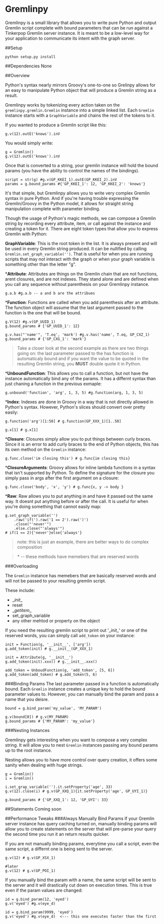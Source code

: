 Gremlinpy
=========

Gremlinpy is a small library that allows you to write pure Python and output Gremlin script complete with bound parameters that can be run against a Tinkerpop Gremlin server instance. It is meant to be a low-level way for your application to communicate its intent with the graph server.

##Setup

    python setup.py install

##Dependencies
None

##Overview

Python's syntax nearly mirrors Groovy's one-to-one so Grelinpy allows for an easy to manipulate Python object that will produce a Gremlin string as a result.

Gremlinpy works by tokenizing every action taken on the `gremlinpy.gremlin.Gremlin` instance into a simple linked list. Each `Gremlin` instance starts with a `GraphVariable` and chains the rest of the tokens to it.

If you wanted to produce a Gremlin script like this:

    g.v(12).outE('knows').inV

You would simply write:

    g = Gremlin()
    g.v(12).outE('knows').inV
    
Once that is converted to a string, your gremlin instance will hold the bound params (you have the ability to control the names of the bindings).

    script = str(g) #g.v(GP_KKEI_1).outE(GP_KKEI_2).inV
    params = g.bound_params #{'GP_KKEI_1': 12, 'GP_KKEI_2': 'knows'}

It's that simple, but Gremlinpy allows you to write very complex Gremlin syntax in pure Python. And if you're having trouble expressing the Gremlin/Groovy in the Python model, it allows for straight string manipulation complete with parameter binding.

Though the usage of Python's magic methods, we can compose a Gremlin string by recording every attribute, item, or call against the instance and creating a token for it. There are eight token types that allow you to express Gremlin with Python: 

__GraphVariable__: This is the root token in the list. It is always present and will be used in every Gremlin string produced. It can be nullified by calling `Gremlin.set_graph_variable('')`. That is useful for when you are running scripts that may not interact with the graph or when your graph variable is something other than the letter "g".

*__Attribute__: Attributes are things on the Gremlin chain that are not functions, arent closures, and are not indexes. They stand alone and are defined when you call any sequence without parenthesis on your Gremlinpy instance. 
     
    g.a.b #g.a.b -- a and b are the attribues    
     
*__Function__: Functions are called when you add parenthesis after an attribute. The function object will assume that the last argument passed to the function is the one that will be bound.

    g.V(12) #g.v(GP_UUID_1)
    g.bound_params # {'GP_UUID_1': 12}
    
    g.v.has("'name'", 'T.eq', 'mark') #g.v.has('name', T.eq, GP_CXZ_1)
    g.bound_params # {'GP_CXG_1': 'mark'}
    
> Take a closer look at the second example as there are two things going on: the last parameter passed to the has function is automaticaly bound and if you want the value to be quoted in the resulting Gremlin string, you __MUST__ double quote it in Python. 

*__UnboundFunction__: This allows you to call a function, but not have the instance automatically bind any of the params. It has a differnt syntax than just chaning a function in the previous exmaple:

    g.unbound('function', 'arg', 1, 3, 5) #g.function(arg, 1, 3, 5)

*__Index__: Indexes are done in Groovy in a way that is not directly allowed in Python's syntax. However, Python's slices should convert over pretty easily:

    g.function('arg')[1:50] # g.function(GP_XXX_1)[1..50]
    
    g.x[1] # g.x[1]

*__Closure__: Closures simply allow you to put things between curly braces. Since it is an error to add curly braces to the end of Python objects, this has its own method on the `Gremlin` instance:

    g.func.close('im closing this') # g.func{im closing this}

*__ClosureArguments__: Groovy allows for inline lambda functions in a syntax that isn't supported by Python. To define the signature for the closure you simply pass in args after the first argument on a closure:

    g.func.close('body', 'x', 'y') # g.func{x, y -> body }
    
*__Raw__: Raw allows you to put anything in and have it passed out the same way. It doesnt put anything before or after the call. It is useful for when you're doing something that cannot easily map:

	g.set_graph_variable('')
		.raw('if(').raw('1 == 2').raw(')')
		.close("'never'")
		.else.close("'always'")
	# if(1 == 2){'never'}else{'always'}
	
> note: this is just an example, there are better ways to do complex composition

> \* -- these methods have memebers that are reserved words

###Overloading

The `Gremlin` instance has memebers that are basically reserved words and will not be passed to your resulting gremlin script. 

These include:

* \__init__
* reset
* \__getitem__
* set_graph_variable
* any other mehtod or property on the object

If you need the resulting gremlin script to print out '\__init__' or one of the reserved words, you can simply call `add_token` on your instance:

    init = Function(g, '__init__', ['arg'])
    g.add_token(init) # g.__init__(GP_XXX_1)
    
    init = Attribute(g, '__init__')
    g.add_token(init).xxx() # g.__init__.xxx()
    
    add_token = UnboudFunction(g, 'add_token', [5, 6])
    g.add_token(add_token) # g.add_token(5, 6)
    
###Binding Params
The last parameter passed in a function is automatically bound. Each `Gremlin` instance creates a unique key to hold the bound parameter values to. However, you can manually bind the param and pass a name that you deisre.

    bound = g.bind_param('my_value', 'MY_PARAM')
    
    g.v(bound[0]) # g.v(MY_PARAM)
    g.bound_params # {'MY_PARAM': 'my_value'}

###Nesting Instances

Gremlinpy gets interesting when you want to compose a very complex string. It will allow you to nest `Gremlin` instances passing any bound params up to the root instance. 

Nesting allows you to have more control over query creation, it offers some sanity when dealing with huge strings.

    g = Gremlin()
    i = Gremlin()
    
    i.set_grap_variable('').it.setProperty('age', 33)
    g.v(12).close(i) # g.v(GP_XXQ_1){it.setProperty('age', GP_UYI_1)}
    
    g.bound_params # {'GP_XXQ_1': 12, 'GP_UYI': 33}


##Statements
Coming soon

##Performance Tweaks
###Always Manually Bind Params
If your Gremlin server instance has query caching turned on, manually binding params will allow you to create statements on the server that will  pre-parse your query the second time you run it an return results quicker.

If you are not manually binding params, everytime you call a script, even the same script, a differnt one is being sent to the server.

    g.v(12) # g.v(GP_XSX_1)
   
    #later 
    g.v(12) # g.v(GP_POI_1)
   
If you manually bind the param with a name, the same script will be sent to the server and it will drastically cut down on execution times. This is true even if the param values are changed:

    id = g.bind_param(12, 'eyed')
    g.v('eyed') #g.v(eye_d)
    
    id = g.bind_param(9999, 'eyed')
    g.v('eyed') #g.v(eye_d)  <--- this one executes faster than the first
